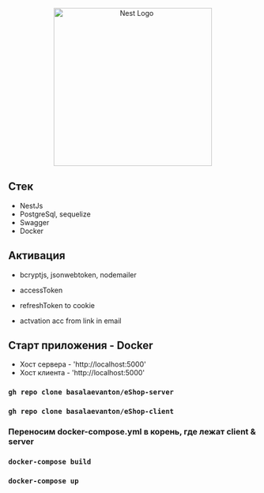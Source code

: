 <p align="center">
  <a href="http://nestjs.com/" target="blank"><img src="https://nestjs.com/img/logo_text.svg" width="320" alt="Nest Logo" /></a>
</p>

[circleci-image]: https://img.shields.io/circleci/build/github/nestjs/nest/master?token=abc123def456
[circleci-url]: https://circleci.com/gh/nestjs/nest

## Стек

- NestJs
- PostgreSql, sequelize
- Swagger
- Docker

## Активация

- bcryptjs, jsonwebtoken, nodemailer

- accessToken
- refreshToken to cookie
- actvation acc from link in email

## Старт приложения - Docker

- Хост сервера - 'http://localhost:5000'
- Хост клиента - 'http://localhost:5000'

### `gh repo clone basalaevanton/eShop-server`

### `gh repo clone basalaevanton/eShop-client`

### Переносим docker-compose.yml в корень, где лежат client & server

### `docker-compose build`

### `docker-compose up`
